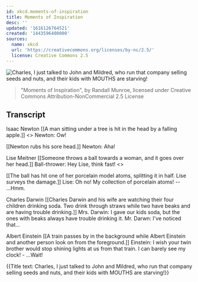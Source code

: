 ```yaml
---
id: xkcd.moments-of-inspiration
title: Moments of Inspiration
desc: ''
updated: '1616126764521'
created: '1443596400000'
sources:
  name: xkcd
  url: 'https://creativecommons.org/licenses/by-nc/2.5/'
  license: Creative Commons 2.5
---
```

![Charles, I just talked to John and Mildred, who run that company selling seeds and nuts, and their kids with MOUTHS are starving!](https://imgs.xkcd.com/comics/moments_of_inspiration.png)
> "Moments of Inspiration", by Randall Munroe, licensed under Creative Commons Attribution-NonCommercial 2.5 License

## Transcript
Isaac Newton
[[A man sitting under a tree is hit in the head by a falling apple.]]
<<BONK>>
Newton: Ow!

[[Newton rubs his sore head.]]
Newton: Aha!

Lise Meitner
[[Someone throws a ball towards a woman, and it goes over her head.]]
Ball-thrower: Hey Lise, think fast!
<<CRASH>>

[[The ball has hit one of her porcelain model atoms, splitting it in half. Lise surveys the damage.]]
Lise: Oh no! My collection of porcelain atoms! -- 
...Hmm.


Charles Darwin
[[Charles Darwin and his wife are watching their four children drinking soda. Two drink through straws while two have beaks and are having trouble drinking.]]
Mrs. Darwin: I gave our kids soda, but the ones with beaks always have trouble drinking it.
Mr. Darwn: I've noticed that...

Albert Einstein
[[A train passes by in the background while Albert Einstein and another person look on from the foreground.]]
Einstein: I wish your twin brother would stop shining lights at us from that train. I can barely see my clock! - 
...Wait!


{{Title text: Charles, I just talked to John and Mildred, who run that company selling seeds and nuts, and their kids with MOUTHS are starving!}}
